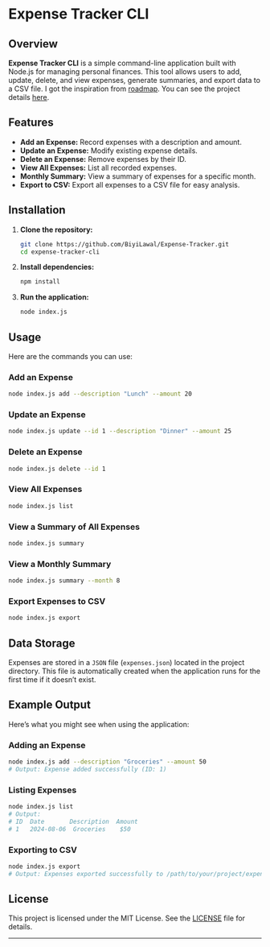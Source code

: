 
# Expense Tracker CLI

## Overview

**Expense Tracker CLI** is a simple command-line application built with Node.js for managing personal finances. This tool allows users to add, update, delete, and view expenses, generate summaries, and export data to a CSV file.
I got the inspiration from [roadmap](roadmap.sh). You can see the project details [here](https://roadmap.sh/projects/expense-tracker).

## Features

- **Add an Expense:** Record expenses with a description and amount.
- **Update an Expense:** Modify existing expense details.
- **Delete an Expense:** Remove expenses by their ID.
- **View All Expenses:** List all recorded expenses.
- **Monthly Summary:** View a summary of expenses for a specific month.
- **Export to CSV:** Export all expenses to a CSV file for easy analysis.

## Installation

1. **Clone the repository:**
   ```bash
   git clone https://github.com/BiyiLawal/Expense-Tracker.git
   cd expense-tracker-cli
   ```

2. **Install dependencies:**
   ```bash
   npm install
   ```

3. **Run the application:**
   ```bash
   node index.js
   ```

## Usage

Here are the commands you can use:

### Add an Expense

```bash
node index.js add --description "Lunch" --amount 20
```

### Update an Expense

```bash
node index.js update --id 1 --description "Dinner" --amount 25
```

### Delete an Expense

```bash
node index.js delete --id 1
```

### View All Expenses

```bash
node index.js list
```

### View a Summary of All Expenses

```bash
node index.js summary
```

### View a Monthly Summary

```bash
node index.js summary --month 8
```

### Export Expenses to CSV

```bash
node index.js export
```

## Data Storage

Expenses are stored in a `JSON` file (`expenses.json`) located in the project directory. This file is automatically created when the application runs for the first time if it doesn’t exist.

## Example Output

Here’s what you might see when using the application:

### Adding an Expense

```bash
node index.js add --description "Groceries" --amount 50
# Output: Expense added successfully (ID: 1)
```

### Listing Expenses

```bash
node index.js list
# Output:
# ID  Date       Description  Amount
# 1   2024-08-06  Groceries    $50
```

### Exporting to CSV

```bash
node index.js export
# Output: Expenses exported successfully to /path/to/your/project/expenses.csv
```

## License

This project is licensed under the MIT License. See the [LICENSE](LICENSE) file for details.

---

